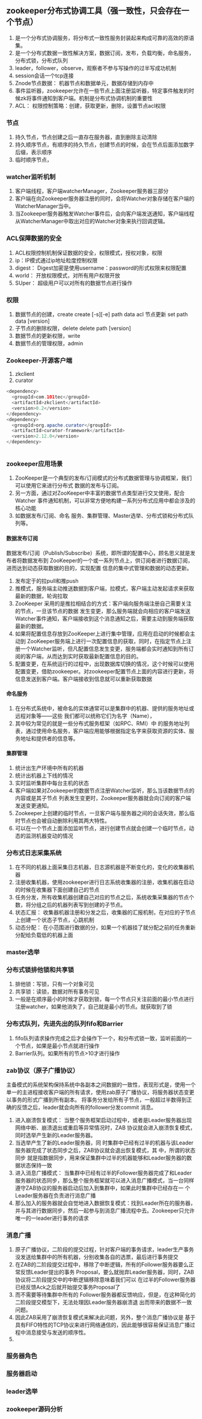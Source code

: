 ## zookeeper分布式协调工具（强一致性，只会存在一个节点）
1. 是一个分布式协调服务，将分布式一致性服务封装起来构成可靠的高效的原语集。
2. 是一个分布式数据一致性解决方案，数据订阅，发布，负载均衡，命名服务，分布式锁，分布式队列
3. leader，follower，observe，观察者不参与写操作的过半写成功机制
4. session会话一个tcp连接
5. Znode节点数据： 机器节点和数据单元，数据存储到内存中
6. 事件监听器，zookeeper允许在一些节点上面注册监听器，特定事件触发的时候zk将事件通知到客户端。机制是分布式协调机制的重要性
7. ACL： 权限控制策略：创建，获取更新，删除，设置节点acl权限

### 节点
1. 持久节点，节点创建之后一直存在服务器，直到删除主动清除
2. 持久顺序节点，有顺序的持久节点，创建节点的时候，会在节点后面添加数字后缀，表示顺序
3. 临时顺序节点，

### watcher监听机制
1. 客户端线程，客户端watcherManager，Zookeeper服务器三部分
2. 客户端在向Zookeeper服务器注册的同时，会将Watcher对象存储在客户端的 WatcherManager当中。
3. 当Zookeeper服务器触发Watcher事件后，会向客户端发送通知，客户端线程从WatcherManager中取出对应的Watcher对象来执⾏回调逻辑。

### ACL保障数据的安全
1. ACL权限控制机制保证数据的安全，权限模式，授权对象，权限
2. ip：IP模式通过ip地址粒度控制权限
3. digest： Digest加密是使用username：password的形式权限来权限配置
4. world： 开放权限模式，对所有用户权限开放
5. SUper： 超级用户可以对所有的数据节点进行操作

### 权限
1. 数据节点的创建，create    create [-s][-e] path data acl     节点更新 set path data [version]
2. 子节点的删除权限，delete  delete path [version]
3. 数据节点的更新权限，write  
4. 数据节点的管理权限，admin

### Zookeeper-开源客户端
1. zkclient
2. curator

``` java
<dependency>
  <groupId>com.101tec</groupId>
  <artifactId>zkclient</artifactId>
  <version>0.2</version>
</dependency>
<dependency>
  <groupId>org.apache.curator</groupId>
  <artifactId>curator-framework</artifactId>
  <version>2.12.0</version>
</dependency>
```
``` java

```

### zookeeper应用场景
1. ZooKeeper是⼀个典型的发布/订阅模式的分布式数据管理与协调框架，我们可以使⽤它来进⾏分布式 数据的发布与订阅。
2. 另⼀⽅⾯，通过对ZooKeeper中丰富的数据节点类型进⾏交叉使⽤，配合Watcher 事件通知机制，可以⾮常⽅便地构建⼀系列分布式应⽤中都会涉及的核⼼功能
3. 如数据发布/订阅、命名 服务、集群管理、Master选举、分布式锁和分布式队列等。

#### 数据发布订阅
数据发布/订阅（Publish/Subscribe）系统，即所谓的配置中⼼，顾名思义就是发布者将数据发布到 ZooKeeper的⼀个或⼀系列节点上，供订阅者进⾏数据订阅，进⽽达到动态获取数据的⽬的，实现配置
信息的集中式管理和数据的动态更新。
1. 发布定于的拉pull和推push
2. 推模式，服务端主动推送数据到客户端，拉模式，客户端主动发起请求来获取最新的数据，轮询拉取
3. ZooKeeper 采⽤的是推拉相结合的⽅式：客户端向服务端注册⾃⼰需要关注的节点，⼀旦该节点的数据 发⽣变更，那么服务端就会向相应的客户端发送Watcher事件通知，客户端接收到这个消息通知之后，需要主动到服务端获取最新的数据。
4. 如果将配置信息存放到ZooKeeper上进⾏集中管理，应⽤在启动的时候都会主动到 ZooKeeper服务端上进⾏⼀次配置信息的获取，同时，在指定节点上注册⼀个Watcher监听，但凡配置信息发⽣变更，服务端都会实时通知到所有订阅的客户端，从⽽达到实时获取最新配置信息的⽬的。
5. 配置变更，在系统运行的过程中，出现数据库切换的情况，这个时候可以使用配置变更，借助zookeeper。对zookeeper配置节点上面的内容进行更新，将信息发送到客户端。客户端接收到信息就可以重新获取数据

#### 命名服务
1. 在分布式系统中，被命名的实体通常可以是集群中的机器、提供的服务地址或远程对象等——这些 我们都可以统称它们为名字（Name），
2. 其中较为常⻅的就是⼀些分布式服务框架（如RPC、RMI）中 的服务地址列表，通过使⽤命名服务，客户端应⽤能够根据指定名字来获取资源的实体、服务地址和提供者的信息等。

#### 集群管理
1. 统计出生产环境中所有的机器
2. 统计出机器上下线的情况
3. 实时监听集群中每台主机的状态
4. 客户端如果对Zookeeper的数据节点注册Watcher监听，那么当该数据节点的内容或是其⼦节点 列表发⽣变更时，Zookeeper服务器就会向订阅的客户端发送变更通知。
5. Zookeeper上创建的临时节点，⼀旦客户端与服务器之间的会话失效，那么临时节点也会被⾃动删除利⽤其两⼤特性。
6. 可以在一个节点上面添加监听节点，进行创建节点就会创建一个临时节点，动态的监测机器变动的情况

### 分布式日志采集系统
1. 在不同的机器上面采集日志机器，日志源机器是不断变化的，变化的收集器机器
2. 注册收集机器，使用zookeeper进行日志系统收集器的注册，收集机器在启动的时候在收集器下面创建自己的节点
3. 任务分发，所有收集机器创建自己对应的节点之后，系统收集采集器的节点个数，将分组之后的机器列表写到创建的子节点。
4. 状态汇报： 收集器机器注册和分发之后，收集器的汇报机制，在对应的子节点上创建一个状态子节点，心跳机制
5. 动态分配： 在小范围进行数据的分，如果一个机器挂了就分配之前的任务重新分配给负载低的机器上面

### master选举

### 分布式锁排他锁和共享锁
1. 排他锁：写锁，只有一个对象可见
2. 共享锁：读锁，数据对所有事务可见
3. 一般是在顺序最小的时候才获取到锁，每一个节点只关注前面的最小节点进行注册watcher，如果他消失了，自己就是最小的节点。就获取到了锁

### 分布式队列，先进先出的队列fifo和Barrier
1. fifo队列请求操作完成之后才会操作下一个，和分布式锁一致，监听前面的一个节点，如果是最小节点就进行操作
2. Barrier队列。如果所有的节点>10才进行操作

### zab协议（原子广播协议）
主备模式的系统架构保持系统中各副本之间数据的一致性，表现形式是，使用一个单一的主进程接收客户端的所有请求，使用zab原子广播协议，将服务器状态变更以事务的形式广播到所有副本。
将事务分发给所有子节点，一般超过半数得到正确的反馈之后，leader就会向所有的follower分发commit  消息。
1. 进⼊崩溃恢复模式： 当整个服务框架启动过程中，或者是Leader服务器出现⽹络中断、崩溃退出或重启等异常情况时，ZAB 协议就会进⼊崩溃恢复模式，同时选举产⽣新的Leader服务器。
2. 当选举产⽣了新的Leader服务器，同 时集群中已经有过半的机器与该Leader服务器完成了状态同步之后，ZAB协议就会退出恢复模式，其 中，所谓的状态同步 就是指数据同步，⽤来保证集群中过半的机器能够和Leader服务器的数据状态保持⼀致
3. 进⼊消息⼴播模式： 当集群中已经有过半的Follower服务器完成了和Leader服务器的状态同步，那么整个服务框架就可以进⼊消息⼴播模式，当⼀台同样遵守ZAB协议的服务器启动后加⼊到集群中，如果此时集群中已经存在⼀ 个Leader服务器在负责进⾏消息⼴播
4. 那么加⼊的服务器就会⾃觉地进⼊数据恢复模式：找到Leader所在的服务器，并与其进⾏数据同步，然后⼀起参与到消息⼴播流程中去。Zookeeper只允许唯⼀的⼀leader进行事务的请求

### 消息广播
1. 原子广播协议，二阶段的提交过程，针对客户端的事务请求，leader生产事务没发送给集群中的所有机器，分别收集各自的选票，最后进行事务提交
2. 在ZAB的⼆阶段提交过程中，移除了中断逻辑，所有的Follower服务器要么正常反馈Leader提出的事务 Proposal，要么就抛弃Leader服务器，同时，ZAB协议将⼆阶段提交中的中断逻辑移除意味着我们可以 在过半的Follower服务器已经反馈Ack之后就开始提交事务Proposal了
3. ⽽不需要等待集群中所有的 Follower服务器都反馈响应，但是，在这种简化的⼆阶段提交模型下，⽆法处理因Leader服务器崩溃退 出⽽带来的数据不⼀致问题。
4. 因此ZAB采⽤了崩溃恢复模式来解决此问题，另外，整个消息⼴播协议是 基于具有FIFO特性的TCP协议来进⾏⽹络通信的，因此能够很容易保证消息⼴播过程中消息接受与发送的顺序性。
5. 
### 服务器角色

### 服务器启动

### leader选举

### zookeeper源码分析
